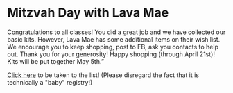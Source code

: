 # Mitzvah Day with Lava Mae

Congratulations to all classes! You did a great job and we have collected our basic kits.  However, Lava Mae has some additional items on their wish list. We encourage you to keep shopping, post to FB, ask you contacts to help out.  Thank you for your generosity!  Happy shopping (through April 21st)! Kits will be put together May 5th.”

[Click here](https://www.amazon.com/baby-reg/templeisrael-alameda-lavamae--may-2019-alameda/3DXEN4G3QNVV9) to be taken to the list! (Please disregard the fact that it is technically a "baby" registry!)

